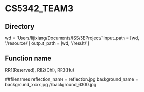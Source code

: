 # CS5342_TEAM3

## Directory
wd = 'Users/lijixiang/Documents/ISS/SEProject/'
input_path = [wd, '/resource/']
output_path = [wd, '/result/']

## Function name
RR1(Reserved), RR2(Chi), RR3(Hu)

##filenames
reflection_name = reflection.jpg 
background_name = background_xxxx.jpg  //background_6300.jpg

